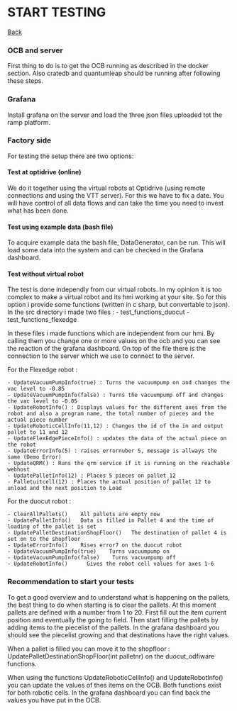 # START TESTING

[Back](README.md)

### OCB and server
First thing to do is to get the OCB running as described in the docker section.
Also cratedb and quantumleap should be running after following these steps.

### Grafana
Install grafana on the server and load the three json files uploaded tot the ramp platform.


### Factory side
For testing the setup there are two options:

#### Test at optidrive (online)
We do it together using the virtual robots at Optidrive (using remote connections and using the VTT server). For this we have to fix a date. You will have control of all data flows and can take the time you need to invest what has been done.

#### Test using example data (bash file)
To acquire example data the bash file, DataGenerator, can be run. This will load some data into the system and can be checked in the Grafana dashboard.

#### Test without virtual robot
The test is done independly from our virtual robots.
In my opinion it is too complex to make a virtual robot and its hmi working at your site. So for this option i provide some functions (written in c sharp, but convertable to json).
In the src directory i made two files :
      - test_functions_duocut
      - test_functions_flexedge
  
In these files i made functions which are independent from our hmi. By calling them you change one or more values on the ocb and you can see the reaction of the grafana dashboard.
On top of the file there is the connection to the server which we use to connect to the server.

For the Flexedge robot :

    - UpdateVacuumPumpInfo(true) : Turns the vacuumpump on and changes the vac level to -0.85
    - UpdateVacuumPumpInfo(false) : Turns the vacuumpump off and changes the vac level to -0.05
    - UpdateRobotInfo() : Displays values for the different axes from the robot and also a program name, the total number of pieces and the actual piece number
    - UpdateRoboticCellInfo(11,12) : Changes the id of the in and output pallet to 11 and 12
    - UpdateFlexEdgePieceInfo() : updates the data of the actual piece on the robot
    - UpdateErrorInfo(5) : raises errornuber 5, message is allways the same (Demo Error)
    - UpdateQRM() : Runs the qrm service if it is running on the reachable webhost
    - UpdatePalletInfo(12) : Places 5 pieces on pallet 12
    - Palletuitcell(12) : Places the actual position of pallet 12 to unload and the next position to Load


For the duocut robot :

    - ClearAllPallets()    All pallets are empty now
    - UpdatePalletInfo()   Data is filled in Pallet 4 and the time of loading of the pallet is set
    - UpdatePalletDestinationShopFloor()   The destination of pallet 4 is set on to the shopfloor
    - UpdateErrorInfo()    Rises error7 on the duocut robot
    - UpdateVacuumPumpInfo(true)    Turns vacuumpump on
    - UpdateVacuumPumpInfo(false)    Turns vacuumpump off
    - UpdateRobotInfo()      Gives the robot cell values for axes 1-6

### Recommendation to start your tests
To get a good overview and to understand what is happening on the pallets, the best thing to do when starting is to clear the pallets. At this moment pallets are defined with a number from 1 to 20.
First fill out the item current position and eventually the going to field.
Then start filling the pallets by adding items to the piecelist of the pallets. In the grafana dashboard you should see the piecelist growing and that destinations have the right values.

When a pallet is filled you can move it to the shopfloor : UpdatePalletDestinationShopFloor(int palletnr) on the duocut_odfiware functions.

When using the functions UpdateRoboticCellInfo() and UpdateRobotInfo() you can update the values of thes items on the OCB. Both functions exist for both robotic cells.
In the grafana dashboard you can find back the values you have put in the OCB.

